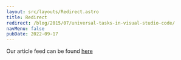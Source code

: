 ```yaml
---
layout: src/layouts/Redirect.astro
title: Redirect
redirect: /blog/2015/07/universal-tasks-in-visual-studio-code/
navMenu: false
pubDate: 2022-09-17
---
```

<div>
Our article feed can be found <a href="/blog/2015/07/universal-tasks-in-visual-studio-code/">here</a>
</div>
